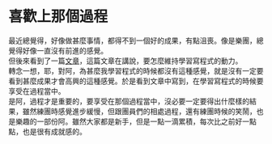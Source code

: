 # 喜歡上那個過程


最近總覺得，好像做甚麼事情，都得不到一個好的成果，有點沮喪。像是樂團，總覺得好像一直沒有前進的感覺。  
但後來看到了一篇[文章](https://www.freecodecamp.org/news/how-to-stay-motivated-to-keep-learning-to-code/)，這篇文章在講說，要怎麼維持學習寫程式的動力。  
轉念一想，耶，對阿，為甚麼我學習程式的時候都沒有這種感覺，就是沒有一定要看到甚麼成果才會高興的這種感覺。於是看到文章中寫到，在學習寫程式的時候要享受在過程當中。  
是阿，過程才是重要的，要享受在那個過程當中，沒必要一定要得出什麼樣的結果，雖然練團時感覺進步緩慢，但跟團員們的相處過程，還有練團時候的笑鬧，也是樂趣的一部份阿。雖然大家都是新手，但是一點一滴累積，每次比之前好一點點，也是很有成就感的。
